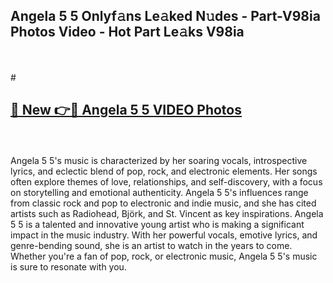 ## Angela 5 5 Onlyf𝚊ns Le𝚊ked N𝚞des - Part-V98ia Photos Video - Hot Part Le𝚊ks V98ia
<br>
<br>
# <h2><a href="https://213.232.235.80/live/video.php?q=angela-5-5">🔗 New 👉🔴 Angela 5 5 VIDEO Photos</a></h2>
<br>
<br>
Angela 5 5's music is characterized by her soaring vocals, introspective lyrics, and eclectic blend of pop, rock, and electronic elements. Her songs often explore themes of love, relationships, and self-discovery, with a focus on storytelling and emotional authenticity. Angela 5 5's influences range from classic rock and pop to electronic and indie music, and she has cited artists such as Radiohead, Björk, and St. Vincent as key inspirations. Angela 5 5 is a talented and innovative young artist who is making a significant impact in the music industry. With her powerful vocals, emotive lyrics, and genre-bending sound, she is an artist to watch in the years to come. Whether you're a fan of pop, rock, or electronic music, Angela 5 5's music is sure to resonate with you.
<br>
<br>